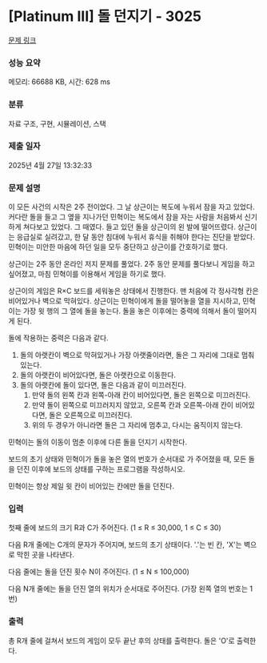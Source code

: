 # [Platinum III] 돌 던지기 - 3025 

[문제 링크](https://www.acmicpc.net/problem/3025) 

### 성능 요약

메모리: 66688 KB, 시간: 628 ms

### 분류

자료 구조, 구현, 시뮬레이션, 스택

### 제출 일자

2025년 4월 27일 13:32:33

### 문제 설명

<p>이 모든 사건의 시작은 2주 전이었다. 그 날 상근이는 복도에 누워서 잠을 자고 있었다. 커다란 돌을 들고 그 옆을 지나가던 민혁이는 복도에서 잠을 자는 사람을 처음봐서 신기하게 쳐다보고 있었다. 그 때였다. 들고 있던 돌을 상근이의 왼 발에 떨어뜨렸다. 상근이는 응급실로 실려갔고, 한 달 동안 침대에 누워서 휴식을 취해야 한다는 진단을 받았다. 민혁이는 미안한 마음에 하던 일을 모두 중단하고 상근이를 간호하기로 했다.</p>

<p>상근이는 2주 동안 온라인 저지 문제를 풀었다. 2주 동안 문제를 풀다보니 게임을 하고 싶어졌고, 마침 민혁이를 이용해서 게임을 하기로 했다.</p>

<p>상근이의 게임은 R×C 보드를 세워놓은 상태에서 진행한다. 맨 처음에 각 정사각형 칸은 비어있거나 벽으로 막혀있다. 상근이는 민혁이에게 돌을 떨어놓을 열을 지시하고, 민혁이는 가장 윗 행의 그 열에 돌을 놓는다. 돌을 놓은 이후에는 중력에 의해서 돌이 떨어지게 된다.</p>

<p>돌에 작용하는 중력은 다음과 같다.</p>

<ol>
	<li>돌의 아랫칸이 벽으로 막혀있거나 가장 아랫줄이라면, 돌은 그 자리에 그대로 멈춰 있는다.</li>
	<li>돌의 아랫칸이 비어있다면, 돌은 아랫칸으로 이동한다.</li>
	<li>돌의 아랫칸에 돌이 있다면, 돌은 다음과 같이 미끄러진다.
	<ol>
		<li>만약 돌의 왼쪽 칸과 왼쪽-아래 칸이 비어있다면, 돌은 왼쪽으로 미끄러진다.</li>
		<li>만약 돌이 왼쪽으로 미끄러지지 않았고, 오른쪽 칸과 오른쪽-아래 칸이 비어있다면, 돌은 오른쪽으로 미끄러진다.</li>
		<li>위의 두 경우가 아니라면 돌은 그 자리에 멈추고, 다시는 움직이지 않는다.</li>
	</ol>
	</li>
</ol>

<p>민혁이는 돌의 이동이 멈춘 이후에 다른 돌을 던지기 시작한다.</p>

<p>보드의 초기 상태와 민혁이가 돌을 놓은 열의 번호가 순서대로 가 주어졌을 때, 모든 돌을 던진 이후에 보드의 상태를 구하는 프로그램을 작성하시오.</p>

<p>민혁이는 항상 제일 윗 칸이 비어있는 칸에만 돌을 던진다. </p>

### 입력 

 <p>첫째 줄에 보드의 크기 R과 C가 주어진다. (1 ≤ R ≤ 30,000, 1 ≤ C ≤ 30)</p>

<p>다음 R개 줄에는 C개의 문자가 주어지며, 보드의 초기 상태이다. '.'는 빈 칸, 'X'는 벽으로 막힌 곳을 나타낸다.</p>

<p>다음 줄에는 돌을 던진 횟수 N이 주어진다. (1 ≤ N ≤ 100,000)</p>

<p>다음 N개 줄에는 돌을 던진 열의 위치가 순서대로 주어진다. (가장 왼쪽 열의 번호는 1번)</p>

### 출력 

 <p>총 R개 줄에 걸쳐서 보드의 게임이 모두 끝난 후의 상태를 출력한다. 돌은 'O'로 출력한다.</p>

